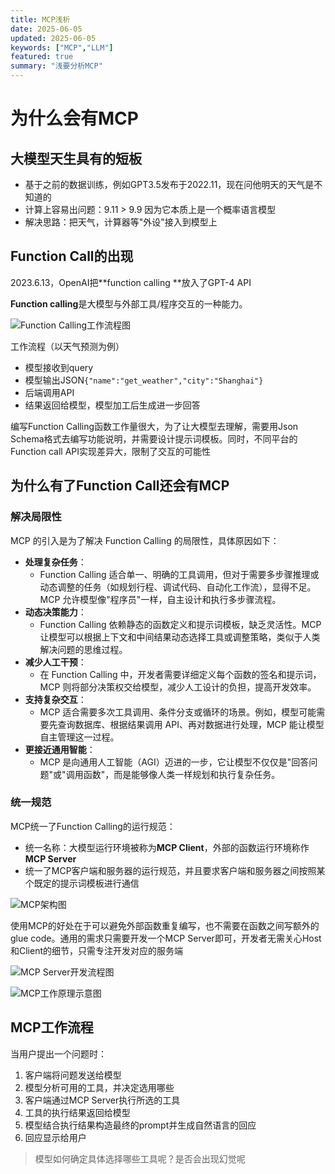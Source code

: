 ```yaml
---
title: MCP浅析
date: 2025-06-05
updated: 2025-06-05
keywords: ["MCP","LLM"]
featured: true
summary: "浅要分析MCP"
---
```



# 为什么会有MCP
## 大模型天生具有的短板
+ 基于之前的数据训练，例如GPT3.5发布于2022.11，现在问他明天的天气是不知道的
+ 计算上容易出问题：9.11 > 9.9 因为它本质上是一个概率语言模型
+ 解决思路：把天气，计算器等"外设"接入到模型上

## Function Call的出现
2023.6.13，OpenAI把**function calling **放入了GPT-4 API

**Function calling**是大模型与外部工具/程序交互的一种能力。

![Function Calling工作流程图](/images/blog/function-calling-workflow.png)

工作流程（以天气预测为例）

+ 模型接收到query
+ 模型输出JSON`{"name":"get_weather","city":"Shanghai"}`
+ 后端调用API
+ 结果返回给模型，模型加工后生成进一步回答

编写Function Calling函数工作量很大，为了让大模型去理解，需要用Json Schema格式去编写功能说明，并需要设计提示词模板。同时，不同平台的Function call API实现差异大，限制了交互的可能性

## 为什么有了Function Call还会有MCP
### 解决局限性
MCP 的引入是为了解决 Function Calling 的局限性，具体原因如下：

+ **处理复杂任务**： 
    - Function Calling 适合单一、明确的工具调用，但对于需要多步骤推理或动态调整的任务（如规划行程、调试代码、自动化工作流），显得不足。MCP 允许模型像"程序员"一样，自主设计和执行多步骤流程。
+ **动态决策能力**： 
    - Function Calling 依赖静态的函数定义和提示词模板，缺乏灵活性。MCP 让模型可以根据上下文和中间结果动态选择工具或调整策略，类似于人类解决问题的思维过程。
+ **减少人工干预**： 
    - 在 Function Calling 中，开发者需要详细定义每个函数的签名和提示词，MCP 则将部分决策权交给模型，减少人工设计的负担，提高开发效率。
+ **支持复杂交互**： 
    - MCP 适合需要多次工具调用、条件分支或循环的场景。例如，模型可能需要先查询数据库、根据结果调用 API、再对数据进行处理，MCP 能让模型自主管理这一过程。
+ **更接近通用智能**： 
    - MCP 是向通用人工智能（AGI）迈进的一步，它让模型不仅仅是"回答问题"或"调用函数"，而是能够像人类一样规划和执行复杂任务。

### 统一规范
MCP统一了Function Calling的运行规范：

+ 统一名称：大模型运行环境被称为**MCP Client**，外部的函数运行环境称作**MCP Server**
+ 统一了MCP客户端和服务器的运行规范，并且要求客户端和服务器之间按照某个既定的提示词模板进行通信

![MCP架构图](/images/blog/mcp-architecture.png)

使用MCP的好处在于可以避免外部函数重复编写，也不需要在函数之间写额外的glue code。通用的需求只需要开发一个MCP Server即可，开发者无需关心Host和Client的细节，只需专注开发对应的服务端

![MCP Server开发流程图](/images/blog/mcp-server-development.png)

![MCP工作原理示意图](/images/blog/mcp-workflow-diagram.png)



## MCP工作流程
当用户提出一个问题时：

1. 客户端将问题发送给模型
2. 模型分析可用的工具，并决定选用哪些
3. 客户端通过MCP Server执行所选的工具
4. 工具的执行结果返回给模型
5. 模型结合执行结果构造最终的prompt并生成自然语言的回应
6. 回应显示给用户

> 模型如何确定具体选择哪些工具呢？是否会出现幻觉呢
>

